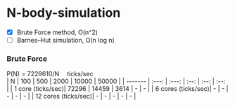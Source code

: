 # N-body-simulation

- [x] Brute Force method, O(n^2)
- [ ] Barnes–Hut simulation, O(n log n)

### Brute Force
P(N) = 7229610/N  ticks/sec  
|    N    |  100  |  500  | 2000 | 10000 | 50000 |
| ------- | :---: | :---: | :--: | :--: | :--: |
| 1 core (ticks/sec)| 72296 | 14459 | 3614 | - | - |
| 6 cores (ticks/sec)| - | - | - | - | - |
| 12 cores (ticks/sec)| - | - | - | - | - |
